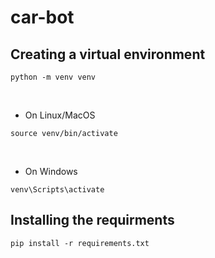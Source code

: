 # car-bot

## Creating a virtual environment

```
python -m venv venv
```

<br>

- On Linux/MacOS
```
source venv/bin/activate
```

<br>

- On Windows
```
venv\Scripts\activate
```

## Installing the requirments

```
pip install -r requirements.txt
```
